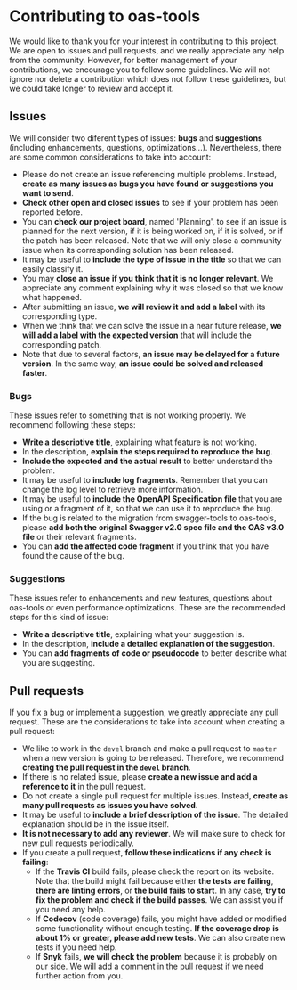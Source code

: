 # Contributing to oas-tools

We would like to thank you for your interest in contributing to this project. We are open to issues and pull requests, and we really appreciate any help from the community. However, for better management of your contributions, we encourage you to follow some guidelines. We will not ignore nor delete a contribution which does not follow these guidelines, but we could take longer to review and accept it.

## Issues

We will consider two diferent types of issues: **bugs** and **suggestions** (including enhancements, questions, optimizations...). Nevertheless, there are some common considerations to take into account:
* Please do not create an issue referencing multiple problems. Instead, **create as many issues as bugs you have found or suggestions you want to send**.
* **Check other open and closed issues** to see if your problem has been reported before.
* You can **check our project board**, named 'Planning', to see if an issue is planned for the next version, if it is being worked on, if it is solved, or if the patch has been released. Note that we will only close a community issue when its corresponding solution has been released.
* It may be useful to **include the type of issue in the title** so that we can easily classify it.
* You may **close an issue if you think that it is no longer relevant**. We appreciate any comment explaining why it was closed so that we know what happened.
* After submitting an issue, **we will review it and add a label** with its corresponding type.
* When we think that we can solve the issue in a near future release, **we will add a label with the expected version** that will include the corresponding patch.
* Note that due to several factors, **an issue may be delayed for a future version**. In the same way, **an issue could be solved and released faster**.

### Bugs

These issues refer to something that is not working properly. We recommend following these steps:
* **Write a descriptive title**, explaining what feature is not working.
* In the description, **explain the steps required to reproduce the bug**.
* **Include the expected and the actual result** to better understand the problem.
* It may be useful to **include log fragments**. Remember that you can change the log level to retrieve more information.
* It may be useful to **include the OpenAPI Specification file** that you are using or a fragment of it, so that we can use it to reproduce the bug.
* If the bug is related to the migration from swagger-tools to oas-tools, please **add both the original Swagger v2.0 spec file and the OAS v3.0 file** or their relevant fragments.
* You can **add the affected code fragment** if you think that you have found the cause of the bug.

### Suggestions
These issues refer to enhancements and new features, questions about oas-tools or even performance optimizations. These are the recommended steps for this kind of issue:
* **Write a descriptive title**, explaining what your suggestion is.
* In the description, **include a detailed explanation of the suggestion**.
* You can **add fragments of code or pseudocode** to better describe what you are suggesting.

## Pull requests

If you fix a bug or implement a suggestion, we greatly appreciate any pull request. These are the considerations to take into account when creating a pull request:
* We like to work in the `devel` branch and make a pull request to `master` when a new version is going to be released. Therefore, we recommend **creating the pull request in the `devel` branch**.
* If there is no related issue, please **create a new issue and add a reference to it** in the pull request.
* Do not create a single pull request for multiple issues. Instead, **create as many pull requests as issues you have solved**.
* It may be useful to **include a brief description of the issue**. The detailed explanation should be in the issue itself.
* **It is not necessary to add any reviewer**. We will make sure to check for new pull requests periodically.
* If you create a pull request, **follow these indications if any check is failing**:
  * If the **Travis CI** build fails, please check the report on its website. Note that the build might fail because either **the tests are failing**, **there are linting errors**, or **the build fails to start**. In any case, **try to fix the problem and check if the build passes**. We can assist you if you need any help.
  * If **Codecov** (code coverage) fails, you might have added or modified some functionality without enough testing. **If the coverage drop is about 1% or greater, please add new tests**. We can also create new tests if you need help.
  * If **Snyk** fails, **we will check the problem** because it is probably on our side. We will add a comment in the pull request if we need further action from you.
